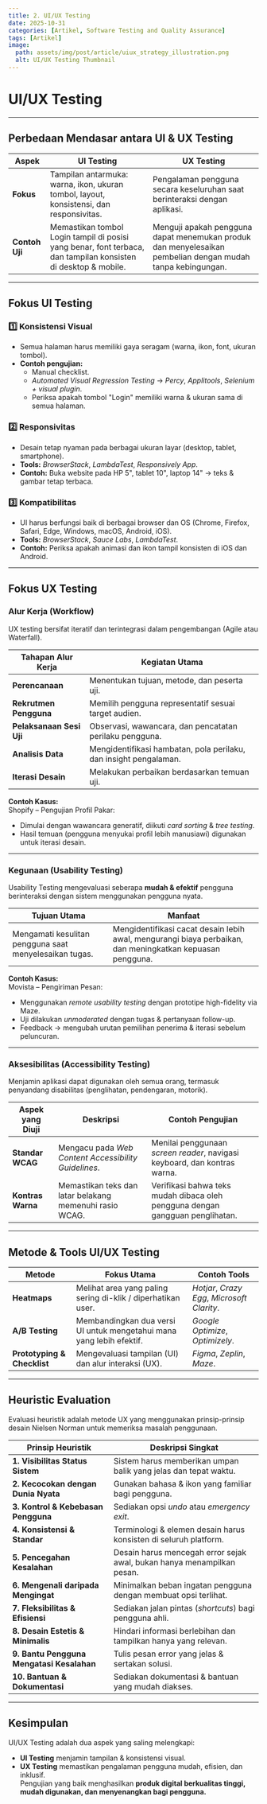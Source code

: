 ```yaml
---
title: 2. UI/UX Testing
date: 2025-10-31
categories: [Artikel, Software Testing and Quality Assurance]
tags: [Artikel]
image:
  path: assets/img/post/article/uiux_strategy_illustration.png
  alt: UI/UX Testing Thumbnail
---
```

#  UI/UX Testing
---

##  Perbedaan Mendasar antara UI & UX Testing

| **Aspek** | **UI Testing** | **UX Testing** |
|------------|----------------|----------------|
| **Fokus** | Tampilan antarmuka: warna, ikon, ukuran tombol, layout, konsistensi, dan responsivitas. | Pengalaman pengguna secara keseluruhan saat berinteraksi dengan aplikasi. |
| **Contoh Uji** | Memastikan tombol Login tampil di posisi yang benar, font terbaca, dan tampilan konsisten di desktop & mobile. | Menguji apakah pengguna dapat menemukan produk dan menyelesaikan pembelian dengan mudah tanpa kebingungan. |

---

##  Fokus UI Testing

### 1️⃣ Konsistensi Visual
- Semua halaman harus memiliki gaya seragam (warna, ikon, font, ukuran tombol).  
- **Contoh pengujian:**  
  - Manual checklist.  
  - *Automated Visual Regression Testing* → *Percy*, *Applitools*, *Selenium + visual plugin*.  
  - Periksa apakah tombol "Login" memiliki warna & ukuran sama di semua halaman.

### 2️⃣ Responsivitas
- Desain tetap nyaman pada berbagai ukuran layar (desktop, tablet, smartphone).  
- **Tools:** *BrowserStack*, *LambdaTest*, *Responsively App*.  
- **Contoh:** Buka website pada HP 5", tablet 10", laptop 14" → teks & gambar tetap terbaca.

### 3️⃣ Kompatibilitas
- UI harus berfungsi baik di berbagai browser dan OS (Chrome, Firefox, Safari, Edge, Windows, macOS, Android, iOS).  
- **Tools:** *BrowserStack*, *Sauce Labs*, *LambdaTest*.  
- **Contoh:** Periksa apakah animasi dan ikon tampil konsisten di iOS dan Android.

---

## Fokus UX Testing

### Alur Kerja (Workflow)
UX testing bersifat iteratif dan terintegrasi dalam pengembangan (Agile atau Waterfall).

| **Tahapan Alur Kerja** | **Kegiatan Utama** |
|--------------------------|--------------------|
| **Perencanaan** | Menentukan tujuan, metode, dan peserta uji. |
| **Rekrutmen Pengguna** | Memilih pengguna representatif sesuai target audien. |
| **Pelaksanaan Sesi Uji** | Observasi, wawancara, dan pencatatan perilaku pengguna. |
| **Analisis Data** | Mengidentifikasi hambatan, pola perilaku, dan insight pengalaman. |
| **Iterasi Desain** | Melakukan perbaikan berdasarkan temuan uji. |

**Contoh Kasus:**  
Shopify – Pengujian Profil Pakar:  
- Dimulai dengan wawancara generatif, diikuti *card sorting* & *tree testing*.  
- Hasil temuan (pengguna menyukai profil lebih manusiawi) digunakan untuk iterasi desain.

---

### Kegunaan (Usability Testing)
Usability Testing mengevaluasi seberapa **mudah & efektif** pengguna berinteraksi dengan sistem menggunakan pengguna nyata.

| **Tujuan Utama** | **Manfaat** |
|-------------------|--------------|
| Mengamati kesulitan pengguna saat menyelesaikan tugas. | Mengidentifikasi cacat desain lebih awal, mengurangi biaya perbaikan, dan meningkatkan kepuasan pengguna. |

**Contoh Kasus:**  
Movista – Pengiriman Pesan:  
- Menggunakan *remote usability testing* dengan prototipe high-fidelity via Maze.  
- Uji dilakukan *unmoderated* dengan tugas & pertanyaan follow-up.  
- Feedback → mengubah urutan pemilihan penerima & iterasi sebelum peluncuran.

---

### Aksesibilitas (Accessibility Testing)
Menjamin aplikasi dapat digunakan oleh semua orang, termasuk penyandang disabilitas (penglihatan, pendengaran, motorik).

| **Aspek yang Diuji** | **Deskripsi** | **Contoh Pengujian** |
|------------------------|----------------|------------------------|
| **Standar WCAG** | Mengacu pada *Web Content Accessibility Guidelines*. | Menilai penggunaan *screen reader*, navigasi keyboard, dan kontras warna. |
| **Kontras Warna** | Memastikan teks dan latar belakang memenuhi rasio WCAG. | Verifikasi bahwa teks mudah dibaca oleh pengguna dengan gangguan penglihatan. |

---

## Metode & Tools UI/UX Testing

| **Metode** | **Fokus Utama** | **Contoh Tools** |
|-------------|------------------|------------------|
| **Heatmaps** | Melihat area yang paling sering di-klik / diperhatikan user. | *Hotjar*, *Crazy Egg*, *Microsoft Clarity*. |
| **A/B Testing** | Membandingkan dua versi UI untuk mengetahui mana yang lebih efektif. | *Google Optimize*, *Optimizely*. |
| **Prototyping & Checklist** | Mengevaluasi tampilan (UI) dan alur interaksi (UX). | *Figma*, *Zeplin*, *Maze*. |

---

## Heuristic Evaluation
Evaluasi heuristik adalah metode UX yang menggunakan prinsip-prinsip desain Nielsen Norman untuk memeriksa masalah penggunaan.

| **Prinsip Heuristik** | **Deskripsi Singkat** |
|-------------------------|------------------------|
| **1. Visibilitas Status Sistem** | Sistem harus memberikan umpan balik yang jelas dan tepat waktu. |
| **2. Kecocokan dengan Dunia Nyata** | Gunakan bahasa & ikon yang familiar bagi pengguna. |
| **3. Kontrol & Kebebasan Pengguna** | Sediakan opsi *undo* atau *emergency exit*. |
| **4. Konsistensi & Standar** | Terminologi & elemen desain harus konsisten di seluruh platform. |
| **5. Pencegahan Kesalahan** | Desain harus mencegah error sejak awal, bukan hanya menampilkan pesan. |
| **6. Mengenali daripada Mengingat** | Minimalkan beban ingatan pengguna dengan membuat opsi terlihat. |
| **7. Fleksibilitas & Efisiensi** | Sediakan jalan pintas (*shortcuts*) bagi pengguna ahli. |
| **8. Desain Estetis & Minimalis** | Hindari informasi berlebihan dan tampilkan hanya yang relevan. |
| **9. Bantu Pengguna Mengatasi Kesalahan** | Tulis pesan error yang jelas & sertakan solusi. |
| **10. Bantuan & Dokumentasi** | Sediakan dokumentasi & bantuan yang mudah diakses. |

---

## Kesimpulan
UI/UX Testing adalah dua aspek yang saling melengkapi:
- **UI Testing** menjamin tampilan & konsistensi visual.  
- **UX Testing** memastikan pengalaman pengguna mudah, efisien, dan inklusif.  
Pengujian yang baik menghasilkan **produk digital berkualitas tinggi, mudah digunakan, dan menyenangkan bagi pengguna.**